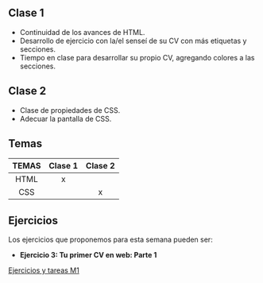 ## Clase 1

- Continuidad de los avances de HTML.
- Desarrollo de ejercicio con la/el senseí de su CV con más etiquetas y secciones.
- Tiempo en clase para desarrollar su propio CV, agregando colores a las secciones.

## Clase 2

- Clase de propiedades de CSS.
- Adecuar la pantalla de CSS.

## Temas
|TEMAS   | Clase 1| Clase 2|
|:---:|:---:|:---:|
|HTML|x||
|CSS||x||

## Ejercicios
Los ejercicios que proponemos para esta semana pueden ser:

- **Ejercicio 3: Tu primer CV en web: Parte 1**

[Ejercicios y tareas M1](/Ejercicios%20y%20tareas/Ejercicios%20y%20tareas%20M1.md)
